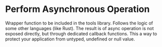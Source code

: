 # Perform Asynchronous Operation

Wrapper function to be included in the tools library. Follows the logic
of some other languages (like Rust). The result is of async operation is
not exposed directly, but through dedicated callback functions. This a way
to protect your application from untyped, undefined or null value.